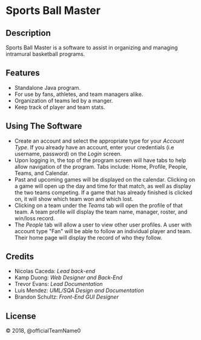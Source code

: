 # Sports Ball Master
## Description    
Sports Ball Master is a software to assist in organizing 
and managing intramural basketball programs.

## Features
* Standalone Java program.
* For use by fans, athletes, and team managers alike.
* Organization of teams led by a manger.
* Keep track of player and team stats.

## Using The Software
* Create an account and select the appropriate type 
	for your *Account Type*. If you already have an account, 
  enter your credentials (i.e username, password) on the
	*Login* screen.  
* Upon logging in, the top of the program screen
  will have tabs to help allow navigation of the program. 
  Tabs include: Home, Profile, People, Teams, and Calendar.  
* Past and upcoming games will be displayed on the calendar.
  Clicking on a game will open up the day and time for that match,
  as well as display the two teams competing. If a game that has
  already finished is clicked on, it will show which team won and
  which lost.
* Clicking on a team under the *Teams* tab will open the profile
  of that team. A team profile will display the team name, manager,
  roster, and win/loss record.
* The *People* tab will allow a user to view other user profiles. A
  user with account type "Fan" will be able to follow an individual 
  player and team. Their home page will display the record of who 
  they follow.

## Credits
* Nicolas Caceda: *Lead back-end*
* Kamp Duong: *Web Designer and Back-End*
* Trevor Evans: *Lead Documentation*
* Luis Mendez: *UML/SQA Design and Documentation*
* Brandon Schultz: *Front-End GUI Designer*

## License
© 2018, @officialTeamName0
